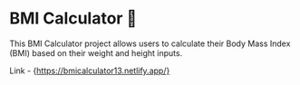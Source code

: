 # BMI Calculator 🧮

This BMI Calculator project allows users to calculate their Body Mass Index (BMI) based on their weight and height inputs.

Link - {https://bmicalculator13.netlify.app/}

